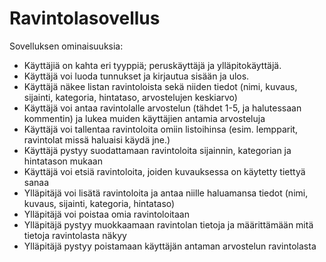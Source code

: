 # Ravintolasovellus


Sovelluksen ominaisuuksia:

- Käyttäjiä on kahta eri tyyppiä; peruskäyttäjä ja ylläpitokäyttäjä.
- Käyttäjä voi luoda tunnukset ja kirjautua sisään ja ulos. 
- Käyttäjä näkee listan ravintoloista sekä niiden tiedot (nimi, kuvaus, sijainti, kategoria, hintataso, arvostelujen keskiarvo)
- Käyttäjä voi antaa ravintolalle arvostelun (tähdet 1-5, ja halutessaan kommentin) ja lukea muiden käyttäjien antamia arvosteluja
- Käyttäjä voi tallentaa ravintoloita omiin listoihinsa (esim. lempparit, ravintolat missä haluaisi käydä jne.)
- Käyttäjä pystyy suodattamaan ravintoloita sijainnin, kategorian ja hintatason mukaan
- Käyttäjä voi etsiä ravintoloita, joiden kuvauksessa on käytetty tiettyä sanaa
- Ylläpitäjä voi lisätä ravintoloita ja antaa niille haluamansa tiedot (nimi, kuvaus, sijainti, kategoria, hintataso)
- Ylläpitäjä voi poistaa omia ravintoloitaan
- Ylläpitäjä pystyy muokkaamaan ravintolan tietoja ja määrittämään mitä tietoja ravintolasta näkyy
- Ylläpitäjä pystyy poistamaan käyttäjän antaman arvostelun ravintolasta
